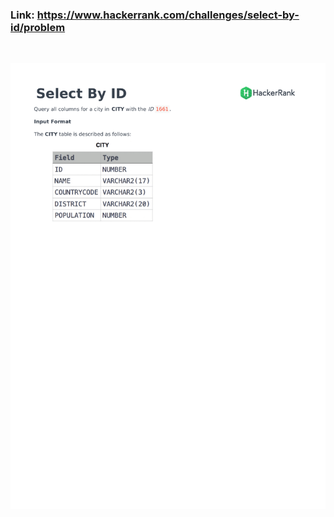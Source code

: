 ### Link: https://www.hackerrank.com/challenges/select-by-id/problem

&nbsp;

![](select-by-id-English-1.png)
